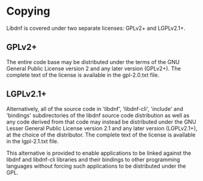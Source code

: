 Copying
=======
Libdnf is covered under two separate licenses: GPLv2+ and LGPLv2.1+.


GPLv2+
------
The entire code base may be distributed under the terms of the
GNU General Public License version 2 and any later version (GPLv2+).
The complete text of the license is available in the gpl-2.0.txt file.


LGPLv2.1+
---------
Alternatively, all of the source code in 'libdnf', 'libdnf-cli', 'include'
and 'bindings' subdirectories of the libdnf source code distribution as well
as any code derived from that code may instead be distributed under the
GNU Lesser General Public License version 2.1 and any later version (LGPLv2.1+),
at the choice of the distributor.
The complete text of the license is available in the lgpl-2.1.txt file.

This alternative is provided to enable applications to be linked against
the libdnf and libdnf-cli libraries and their bindings to other programming
languages without forcing such applications to be distributed under the GPL.
